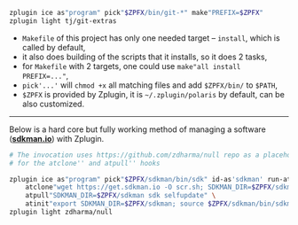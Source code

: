```zsh
zplugin ice as"program" pick"$ZPFX/bin/git-*" make"PREFIX=$ZPFX"
zplugin light tj/git-extras
```

 - `Makefile` of this project has only one needed target – `install`, which is called by default,
 - it also does building of the scripts that it installs, so it does 2 tasks,
 - for `Makefile` with 2 targets, one could use `make"all install PREFIX=..."`,
 - `pick'...'` will `chmod +x` all matching files and add `$ZPFX/bin/` to `$PATH`,
 - `$ZPFX` is provided by Zplugin, it is `~/.zplugin/polaris` by default, can be also customized.

----

Below is a hard core but fully working method of managing a software ([**sdkman.io**](https://sdkman.io)) with Zplugin.

```zsh
# The invocation uses https://github.com/zdharma/null repo as a placeholder
# for the atclone'' and atpull'' hooks

zplugin ice as"program" pick"$ZPFX/sdkman/bin/sdk" id-as'sdkman' run-atpull \
    atclone"wget https://get.sdkman.io -O scr.sh; SDKMAN_DIR=$ZPFX/sdkman bash scr.sh" \
    atpull"SDKMAN_DIR=$ZPFX/sdkman sdk selfupdate" \
    atinit"export SDKMAN_DIR=$ZPFX/sdkman; source $ZPFX/sdkman/bin/sdkman-init.sh"
zplugin light zdharma/null
```
